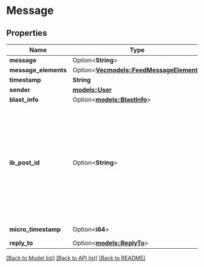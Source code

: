 # Message

## Properties

Name | Type | Description | Notes
------------ | ------------- | ------------- | -------------
**message** | Option<**String**> |  | [optional]
**message_elements** | Option<[**Vec<models::FeedMessageElement>**](FeedMessageElement.md)> |  | [optional]
**timestamp** | **String** |  | 
**sender** | [**models::User**](User.md) |  | 
**blast_info** | Option<[**models::BlastInfo**](BlastInfo.md)> |  | [optional]
**ib_post_id** | Option<**String**> | Unique identifier of the IB post. For Base Feed or Enriched Feed, this value will be the same as eventId. For On Demand Feed each IB post included in the event has a separate post Id. | [optional]
**micro_timestamp** | Option<**i64**> | Timestamp in microseconds. | [optional]
**reply_to** | Option<[**models::ReplyTo**](ReplyTo.md)> |  | [optional]

[[Back to Model list]](../README.md#documentation-for-models) [[Back to API list]](../README.md#documentation-for-api-endpoints) [[Back to README]](../README.md)


